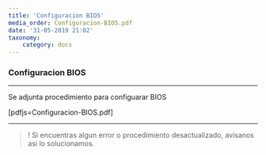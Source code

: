 ```yaml
---
title: 'Configuracion BIOS'
media_order: Configuracion-BIOS.pdf
date: '31-05-2019 21:02'
taxonomy:
    category: docs
---
```


### Configuracion BIOS
--------

Se adjunta procedimiento para configuarar BIOS

[pdfjs=Configuracion-BIOS.pdf]

--------

>! Si encuentras algun error o procedimiento desactualizado, avisanos asi lo solucionamos.